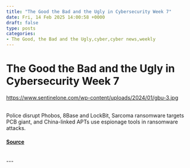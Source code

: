 ```yaml
---
title: "The Good the Bad and the Ugly in Cybersecurity Week 7"
date: Fri, 14 Feb 2025 14:00:58 +0000
draft: false
type: posts
categories: 
- The Good, the Bad and the Ugly,cyber,cyber news,weekly
---
```

# The Good the Bad and the Ugly in Cybersecurity Week 7
https://www.sentinelone.com/wp-content/uploads/2024/01/gbu-3.jpg
<br/>

<br/>
Police disrupt Phobos, 8Base and LockBit, Sarcoma ransomware targets PCB giant, and China-linked APTs use espionage tools in ransomware attacks.

#### [Source](https://www.sentinelone.com/blog/the-good-the-bad-and-the-ugly-in-cybersecurity-week-7-6/)

<br/>
---
